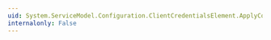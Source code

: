 ```yaml
---
uid: System.ServiceModel.Configuration.ClientCredentialsElement.ApplyConfiguration(System.ServiceModel.Description.ClientCredentials)
internalonly: False
---
```

